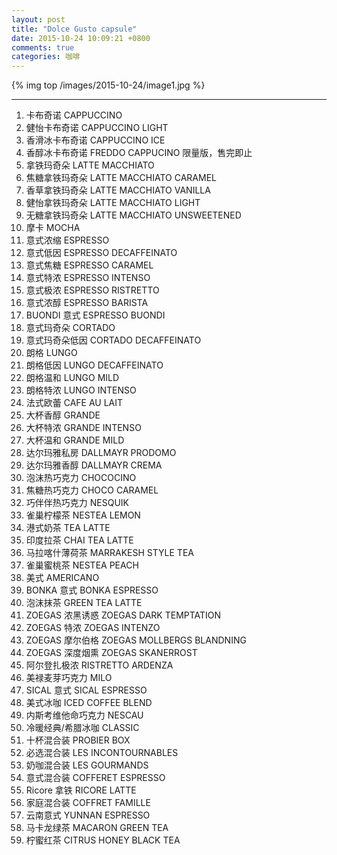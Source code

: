 ```yaml
---
layout: post
title: "Dolce Gusto capsule"
date: 2015-10-24 10:09:21 +0800
comments: true
categories: 咖啡
---
```


{% img top /images/2015-10-24/image1.jpg %}

---

1. 卡布奇诺 CAPPUCCINO
2. 健怡卡布奇诺  CAPPUCCINO LIGHT
3. 香滑冰卡布奇诺  CAPPUCCINO ICE
4. 香醇冰卡布奇诺  FREDDO CAPPUCINO 限量版，售完即止
5. 拿铁玛奇朵  LATTE MACCHIATO
6. 焦糖拿铁玛奇朵  LATTE MACCHIATO CARAMEL
7. 香草拿铁玛奇朵  LATTE MACCHIATO VANILLA
8. 健怡拿铁玛奇朵  LATTE MACCHIATO LIGHT
9. 无糖拿铁玛奇朵  LATTE MACCHIATO UNSWEETENED
10. 摩卡   MOCHA
11. 意式浓缩  ESPRESSO
12. 意式低因  ESPRESSO DECAFFEINATO
13. 意式焦糖  ESPRESSO CARAMEL
14. 意式特浓  ESPRESSO INTENSO
15. 意式极浓  ESPRESSO RISTRETTO
16. 意式浓醇  ESPRESSO BARISTA
17. BUONDI 意式  ESPRESSO BUONDI
18. 意式玛奇朵  CORTADO
19. 意式玛奇朵低因  CORTADO DECAFFEINATO
20. 朗格   LUNGO
21. 朗格低因  LUNGO DECAFFEINATO
22. 朗格温和  LUNGO MILD
23. 朗格特浓 LUNGO INTENSO
24. 法式欧蕾   CAFE AU LAIT
25. 大杯香醇  GRANDE
26. 大杯特浓  GRANDE INTENSO
27. 大杯温和  GRANDE MILD
28. 达尔玛雅私房  DALLMAYR PRODOMO
29. 达尔玛雅香醇  DALLMAYR CREMA
30. 泡沫热巧克力  CHOCOCINO
31. 焦糖热巧克力  CHOCO CARAMEL
32. 巧伴伴热巧克力  NESQUIK
33. 雀巢柠檬茶  NESTEA LEMON
34. 港式奶茶  TEA LATTE
35. 印度拉茶  CHAI TEA LATTE
36. 马拉喀什薄荷茶  MARRAKESH STYLE TEA
37. 雀巢蜜桃茶 NESTEA PEACH
38. 美式  AMERICANO
39. BONKA 意式  BONKA ESPRESSO
40. 泡沫抹茶  GREEN TEA LATTE
41. ZOEGAS 浓黑诱惑  ZOEGAS DARK TEMPTATION
42. ZOEGAS 特浓  ZOEGAS INTENZO
43. ZOEGAS 摩尔伯格  ZOEGAS MOLLBERGS BLANDNING
44. ZOEGAS 深度烟熏  ZOEGAS SKANERROST
45. 阿尔登扎极浓  RISTRETTO ARDENZA
46. 美禄麦芽巧克力  MILO
47. SICAL 意式  SICAL ESPRESSO
48. 美式冰咖 ICED COFFEE BLEND
49. 内斯考维他命巧克力  NESCAU
50. 冷暖经典/希腊冰咖 CLASSIC 
51. 十杯混合装 PROBIER BOX  
52. 必选混合装  LES INCONTOURNABLES  
53. 奶咖混合装  LES GOURMANDS  
54. 意式混合装 COFFERET ESPRESSO 
55. Ricore 拿铁 RICORE LATTE
56. 家庭混合装 COFFRET FAMILLE 
57. 云南意式 YUNNAN ESPRESSO 
58. 马卡龙绿茶 MACARON GREEN TEA
59. 柠蜜红茶 CITRUS HONEY BLACK TEA







 

 

